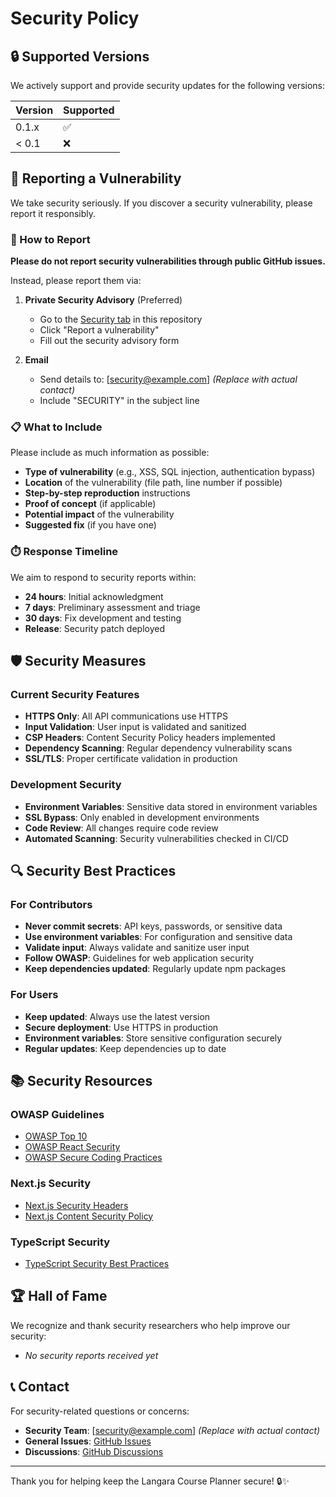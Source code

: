 # Security Policy

## 🔒 Supported Versions

We actively support and provide security updates for the following versions:

| Version | Supported          |
| ------- | ------------------ |
| 0.1.x   | :white_check_mark: |
| < 0.1   | :x:                |

## 🚨 Reporting a Vulnerability

We take security seriously. If you discover a security vulnerability, please report it responsibly.

### 📧 How to Report

**Please do not report security vulnerabilities through public GitHub issues.**

Instead, please report them via:

1. **Private Security Advisory** (Preferred)
   - Go to the [Security tab](https://github.com/DiskUtility/LangaraCoursePlanner/security) in this repository
   - Click "Report a vulnerability" 
   - Fill out the security advisory form

2. **Email** 
   - Send details to: [security@example.com] *(Replace with actual contact)*
   - Include "SECURITY" in the subject line

### 📋 What to Include

Please include as much information as possible:

- **Type of vulnerability** (e.g., XSS, SQL injection, authentication bypass)
- **Location** of the vulnerability (file path, line number if possible)
- **Step-by-step reproduction** instructions
- **Proof of concept** (if applicable)
- **Potential impact** of the vulnerability
- **Suggested fix** (if you have one)

### ⏱️ Response Timeline

We aim to respond to security reports within:

- **24 hours**: Initial acknowledgment
- **7 days**: Preliminary assessment and triage
- **30 days**: Fix development and testing
- **Release**: Security patch deployed

## 🛡️ Security Measures

### Current Security Features

- **HTTPS Only**: All API communications use HTTPS
- **Input Validation**: User input is validated and sanitized
- **CSP Headers**: Content Security Policy headers implemented
- **Dependency Scanning**: Regular dependency vulnerability scans
- **SSL/TLS**: Proper certificate validation in production

### Development Security

- **Environment Variables**: Sensitive data stored in environment variables
- **SSL Bypass**: Only enabled in development environments
- **Code Review**: All changes require code review
- **Automated Scanning**: Security vulnerabilities checked in CI/CD

## 🔍 Security Best Practices

### For Contributors

- **Never commit secrets**: API keys, passwords, or sensitive data
- **Use environment variables**: For configuration and sensitive data
- **Validate input**: Always validate and sanitize user input
- **Follow OWASP**: Guidelines for web application security
- **Keep dependencies updated**: Regularly update npm packages

### For Users

- **Keep updated**: Always use the latest version
- **Secure deployment**: Use HTTPS in production
- **Environment variables**: Store sensitive configuration securely
- **Regular updates**: Keep dependencies up to date

## 📚 Security Resources

### OWASP Guidelines
- [OWASP Top 10](https://owasp.org/www-project-top-ten/)
- [OWASP React Security](https://owasp.org/www-community/OWASP_Application_Security_FAQ)
- [OWASP Secure Coding Practices](https://owasp.org/www-project-secure-coding-practices-quick-reference-guide/)

### Next.js Security
- [Next.js Security Headers](https://nextjs.org/docs/advanced-features/security-headers)
- [Next.js Content Security Policy](https://nextjs.org/docs/advanced-features/security-headers#content-security-policy)

### TypeScript Security
- [TypeScript Security Best Practices](https://cheatsheetseries.owasp.org/cheatsheets/TypeScript_Cheat_Sheet.html)

## 🏆 Hall of Fame

We recognize and thank security researchers who help improve our security:

<!-- Security contributors will be listed here -->
- *No security reports received yet*

## 📞 Contact

For security-related questions or concerns:

- **Security Team**: [security@example.com] *(Replace with actual contact)*
- **General Issues**: [GitHub Issues](https://github.com/DiskUtility/LangaraCoursePlanner/issues)
- **Discussions**: [GitHub Discussions](https://github.com/DiskUtility/LangaraCoursePlanner/discussions)

---

Thank you for helping keep the Langara Course Planner secure! 🔒✨
